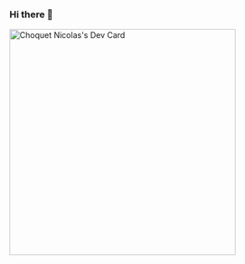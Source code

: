 ### Hi there 👋

<!--
**nicolachoquet06250/nicolachoquet06250** is a ✨ _special_ ✨ repository because its `README.md` (this file) appears on your GitHub profile.

Here are some ideas to get you started:

- 🔭 I’m currently working on ...
- 🌱 I’m currently learning ...
- 👯 I’m looking to collaborate on ...
- 🤔 I’m looking for help with ...
- 💬 Ask me about ...
- 📫 How to reach me: ...
- 😄 Pronouns: ...
- ⚡ Fun fact: ...
-->

<a href="https://app.daily.dev/nicolas06250"><img src="https://api.daily.dev/devcards/f299db81b15741d9aea7d5a965ace34b.png?r=u6q" width="400" alt="Choquet Nicolas's Dev Card"/></a>
